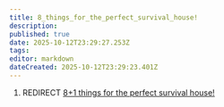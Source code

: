 ```yaml
---
title: 8_things_for_the_perfect_survival_house!
description: 
published: true
date: 2025-10-12T23:29:27.253Z
tags: 
editor: markdown
dateCreated: 2025-10-12T23:29:23.401Z
---
```


1.  REDIRECT [8+1 things for the perfect survival
    house\!](8+1_things_for_the_perfect_survival_house! "wikilink")